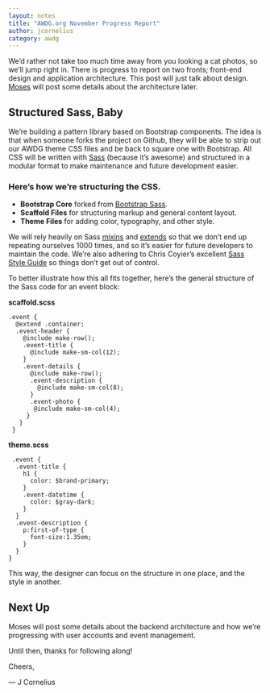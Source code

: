 ```yaml
---
layout: notes
title: "AWDG.org November Progress Report"
author: jcornelius
category: awdg
---
```

We&rsquo;d rather not take too much time away from you looking a cat photos, so we&rsquo;ll jump right in. There is progress to report on two fronts; front-end design and application architecture. This post will just talk about design. [Moses](https://twitter.com/mospired) will post some details about the architecture later.

## Structured Sass, Baby
We&rsquo;re building a pattern library based on Bootstrap components. The idea is that when someone forks the project on Github, they will be able to strip out our AWDG theme CSS files and be back to square one with Bootstrap. All CSS will be written with [Sass](http://sass-lang.com/) (because it&rsquo;s awesome) and structured in a modular format to make maintenance and future development easier.

### Here&rsquo;s how we&rsquo;re structuring the CSS.

- **Bootstrap Core** forked from [Bootstrap Sass](https://github.com/twbs/bootstrap-sass).
- **Scaffold Files** for structuring markup and general content layout.
- **Theme Files** for adding color, typography, and other style.

We will rely heavily on Sass [mixins](http://sass-lang.com/documentation/file.SASS_REFERENCE.html#mixins) and [extends](http://sass-lang.com/documentation/file.SASS_REFERENCE.html#extend) so that we don&rsquo;t end up repeating ourselves 1000 times, and so it&rsquo;s easier for future developers to maintain the code. We&rsquo;re also adhering to Chris Coyier&rsquo;s excellent [Sass Style Guide](http://css-tricks.com/sass-style-guide/) so things don&rsquo;t get out of control.

To better illustrate how this all fits together, here&rsquo;s the general structure of the Sass code for an event block:

**scaffold.scss**

    .event {
      @extend .container;
      .event-header {
        @include make-row();
        .event-title {
          @include make-sm-col(12);
        }
        .event-details {
          @include make-row();
          .event-description {
            @include make-sm-col(8);
          }
          .event-photo {
           @include make-sm-col(4);
         }
       }
     }


**theme.scss**

     .event {
      .event-title {
        h1 {
          color: $brand-primary;
        }
        .event-datetime {
          color: $gray-dark;
        }
      }
      .event-description {
        p:first-of-type {
          font-size:1.35em;
        }
      }
    }

This way, the designer can focus on the structure in one place, and the style in another.

## Next Up
Moses will post some details about the backend architecture and how we&rsquo;re progressing with user accounts and event management.

Until then, thanks for following along!

Cheers,

&mdash; J Cornelius
